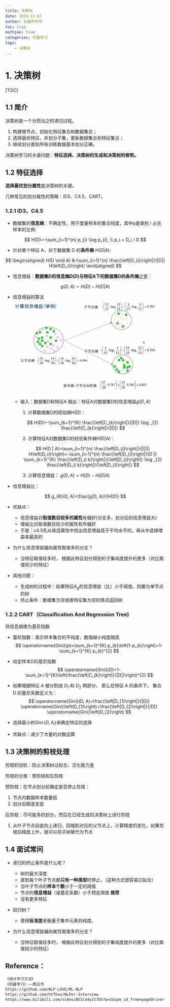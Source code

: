 ```yaml
---
title: 决策树
date: 2019-12-02  
author: 长腿咚咚咚
toc: true
mathjax: true
categories: 机器学习
tags:
	- 决策树
---
```


#  1. 决策树

[TOC]

## 1.1 简介

决策树是一个分而治之的递归过程。 

1. 构建根节点，初始化特征集合和数据集合；
2. 选择最优特征，并划分子集，更新数据集合和特征集合；
3. 继续划分直到所有训练数据基本划分正确。



决策树学习的关键问题：**特征选择、决策树的生成和决策树的修剪。**

## 1.2 特征选择

**选择最优划分属性**是决策树的关键。

几种常见的划分属性的策略：ID3、C4.5、CART。

### 1.2.1 ID3、C4.5

* 数据集的**信息熵**：不确定性、用于度量样本的集合纯度，其中p是类别 $i$ 占总样本的比例:

$$
H(D)=-\sum_{i=1}^{n} p_{i} \log p_{i}, \\ p_i = D_i / D 
$$

* 针对某个特征 A，对于数据集 D 的**条件熵** $H(D|A)$:

$$
\begin{aligned}
H(D \mid A) &=\sum_{i=1}^{n} \frac{\left|D_{i}\right|}{|D|} H\left(D_{i}\right) 
\end{aligned}
$$

* 信息增益：**数据集D的信息熵$D(D)$**与**特征A下的数据集D的条件熵**之差：

$$
g(D, A)=H(D)-H(D | A)
$$



* 信息增益的算法
  ![image-20210710164845451](%E5%86%B3%E7%AD%96%E6%A0%91/image-20210710164845451.png)

  * 输入：数据集D和特征A
    输出：特征A对数据集D的信息增益$g(D, A)$

    1. 计算数据集D的经验熵H(D)： 

    $$
    H(D)=-\sum_{k=1}^{K} \frac{\left|C_{k}\right|}{|D|} \log _{2} \frac{\left|C_{k}\right|}{|D|}
    $$

    2. 计算特征A对数据集D的经验条件熵H(D|A)：

    $$
    H(D | A)=\sum_{i=1}^{n} \frac{\left|D_{i}\right|}{|D|} H\left(D_{i}\right)=-\sum_{i=1}^{n} \frac{\left|D_{i}\right|}{D |} \sum_{k=1}^{K} \frac{\left|D_{i k}\right|}{\left|D_{i}\right|} \log _{2} \frac{\left|D_{i k}\right|}{\left|D_{i}\right|}
    $$

    3. 计算信息增益： $g(D, A)=H(D)-H(D | A)$

* 信息增益比：

$$
g_{R}(D, A)=\frac{g(D, A)}{H(D)}
$$

* 优缺点：
  * 信息增益对**取值数目较多的属性**有偏好(分支多，划分后的信息增益大)
  * 增益比对取值数目较少的属性有所偏好
  * 于是：c4.5先从侯选属性中找出信息增益高于平均水平的，再从中选择增益率最高的

* 为什么信息增益偏向属性取值多的分支？
  * 当特征取值较多时， 根据此特征划分得到的子集纯度提升的更多（对比取值较少的特征）

  

* 其他问题：
  * 生成树的过程中：如果特征$A_g$的信息增益（比）小于阈值，则置为单节点的树
  * 终止条件：数据集为空或者特征集为空的情况返回树



### 1.2.2 CART（Classification And Regression Tree)

将信息熵换为基尼指数

* 基尼指数：表示样本集合的不纯度，数值越小纯度越高
  $$
  \operatorname{Gini}(p)=\sum_{k=1}^{K} p_{k}\left(1-p_{k}\right)=1-\sum_{k=1}^{K} p_{k}^{2}
  $$

* 给定样本D的基尼指数
  $$
  \operatorname{Gini}(D)=1-\sum_{k=1}^{K}\left(\frac{\left|C_{k}\right|}{|D|}\right)^{2}
  $$

* 如果根据特征 $A$ 被分割成 $D_1$ 和 $D_2$ 两部分， 那么在特征 A 的条件下， 集合 D 的基尼系数定义为：
  $$
  \operatorname{Gini}(D, A)=\frac{\left|D_{1}\right|}{|D|} \operatorname{Gini}\left(D_{1}\right)+\frac{\left|D_{2}\right|}{|D|} \operatorname{Gini}\left(D_{2}\right)
  $$

* 选择最小的$\operatorname{Gini}(D, A_i)$来确定特征的选择

* 优缺点：减少了大量的对数运算



## 1.3 决策树的剪枝处理

剪枝的动机：防止决策树过拟合，泛化能力差

剪枝的分类：预剪枝和后剪枝

预剪枝：在节点划分前确定是否停止剪枝：

1. 节点内数据样本数量低
2. 划分后精度变低

后剪枝：尽可能多的划分，然后在已经生成的决策树上进行剪枝

1. 从叶子节点自底向上递归，回缩到对应的父节点上，计算精度的变化，如果剪枝后精度上升，就可以将子树替代为节点



## 1.4 面试常问

* 递归的终止条件是什么呢？
  * 树的最大深度
  * 直到每个叶子节点都**只有一种类型**时停止，（这种方式很容易过拟合） 
  * 当叶子节点的**样本个数**小于一定的阈值
  * 节点的**信息增益**（或基尼系数）小于预定阈值    **推荐**
  * 没有更多特征

* 回归树？
  * 使用**标准差**来衡量子集中元素的纯度。

* 为什么信息增益偏向属性取值多的分支？
  * 当特征取值较多时， 根据此特征划分得到的子集纯度提升的更多（对比取值较少的特征）



 



## Reference：

```
《统计学习方法》
《机器学习》——西瓜书
https://github.com/NLP-LOVE/ML-NLP
https://github.com/htfhxx/NLPer-Interview
https://www.bilibili.com/video/BV1Ca4y1t7DS?p=2&spm_id_from=pageDriver
```

